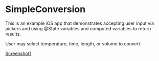 # SimpleConversion

This is an example iOS app that demonstrates accepting user input via pickers and using @State variables and computed variables to return results. 

User may select temperature, time, length, or volume to convert. 

[Screenshot1](Images/Screen%20Shot%202022-11-10%20at%202.59.38%20PM.png)


